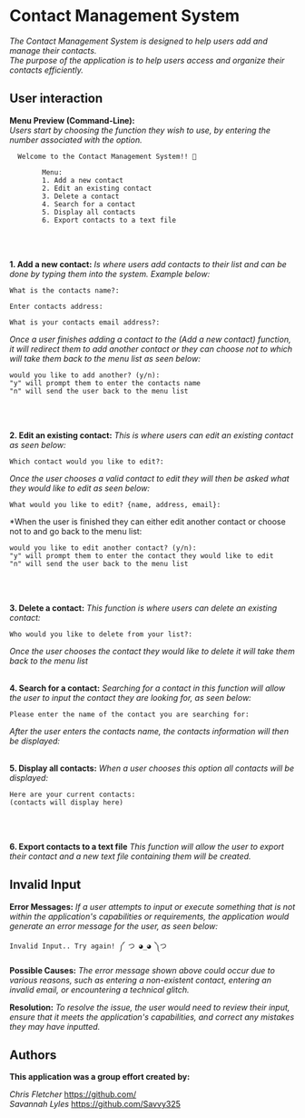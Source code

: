 # **Contact Management System**

*The Contact Management System is designed to help users add and manage their contacts.*   
*The purpose of the application is to help users access and organize their contacts efficiently.*

## User interaction

**Menu Preview (Command-Line):**  
*Users start by choosing the function they wish to use, by entering the number associated with the option.*
```   
  Welcome to the Contact Management System!! 📝
        
        Menu:
        1. Add a new contact
        2. Edit an existing contact
        3. Delete a contact
        4. Search for a contact
        5. Display all contacts
        6. Export contacts to a text file
```
<br />
<br />

**1. Add a new contact:** *Is where users add contacts to their list and can be done by typing them into the system. Example below:*

```
What is the contacts name?: 

Enter contacts address: 

What is your contacts email address?: 
```
*Once a user finishes adding a contact to the (Add a new contact) function, it will redirect them to add another contact or they can choose not to which will take them back to the menu list as seen below:*

```
would you like to add another? (y/n):
"y" will prompt them to enter the contacts name
"n" will send the user back to the menu list
```
<br />
<br />

**2. Edit an existing contact:** *This is where users can edit an existing contact as seen below:*
```
Which contact would you like to edit?:
```
*Once the user chooses a valid contact to edit they will then be asked what they would like to edit as seen below:*
```
What would you like to edit? {name, address, email}:
```
*When the user is finished they can either edit another contact or choose not to and go back to the menu list:
```
would you like to edit another contact? (y/n):
"y" will prompt them to enter the contact they would like to edit
"n" will send the user back to the menu list
```
<br />
<br />

**3. Delete a contact:** *This function is where users can delete an existing contact:* 
```
Who would you like to delete from your list?:
```
*Once the user chooses the contact they would like to delete it will take them back to the menu list*
<br />
<br />

**4. Search for a contact:** *Searching for a contact in this function will allow the user to input the contact they are looking for, as seen below:*
```
Please enter the name of the contact you are searching for:
```
*After the user enters the contacts name, the contacts information will then be displayed:*
<br />
<br />

**5. Display all contacts:** *When a user chooses this option all contacts will be displayed:* 
```
Here are your current contacts:
(contacts will display here)
```
<br />
<br />

**6. Export contacts to a text file** *This function will allow the user to export their contact and a new text file containing them will be created.*

## Invalid Input

**Error Messages:** *If a user attempts to input or execute something that is not within the application's capabilities or requirements, the application would generate an error message for the user, as seen below:*
```
Invalid Input.. Try again! ༼ つ ◕_◕ ༽つ
```
**Possible Causes:** *The error message shown above could occur due to various reasons, such as entering a non-existent contact, entering an invalid email, or encountering a technical glitch.*

**Resolution:** *To resolve the issue, the user would need to review their input, ensure that it meets the application's capabilities, and correct any mistakes they may have inputted.*

## Authors

**This application was a group effort created by:**     

*Chris Fletcher* https://github.com/   
*Savannah Lyles* https://github.com/Savvy325
